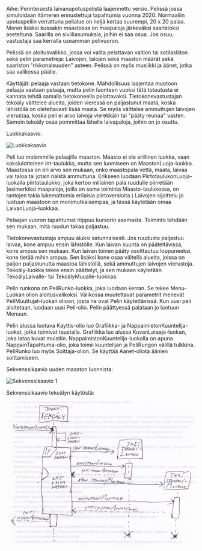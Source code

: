 ﻿Aihe: Perinteisestä laivanupotuspelistä laajennettu versio. Pelissä jossa simuloidaan Itämeren ennustettuja tapahtumia vuonna 2020. Normaaliin upotuspeliin verrattuna pelialue on neljä kertaa suurempi, 20 x 20 palaa. Meren lisäksi kussakin maastossa on maapaloja järkeväksi saaristoksi aseteltuna. Saarilla on siviiliasumuksia, joihin ei saa osua. Jos osuu, vastustaja saa kerralla useamman pelivuoron.

Pelissä on aloitusvalikko, jossa voi valita pelattavan valtion tai sotilasliiton sekä pelin parametreja: Laivojen, talojen sekä maaston määrät sekä saariston "rikkonaisuuden" asteen. Pelissä on myös musiikki ja äänet, jotka saa valikossa päälle.

Käyttäjät: pelaaja vastaan tietokone. Mahdollisuus laajentaa muotoon pelaaja vastaan pelaaja, mutta pelin luonteen vuoksi tätä toteutusta ei kannata tehdä samalla tietokoneella pelattavaksi. Tietokonevastustajan tekoäly välttelee alueita, joiden vieressä on paljastunut maata, koska lähistöllä on oletettavasti lisää maata. Se myös välttelee ammuttujen laivojen vierustaa, koska peli ei arvo laivoja vierekkäin tai "pääty reunaa" vasten. Samoin tekoäly osaa pommittaa lähelle laivapaloja, joihin on jo osuttu.

Luokkakaavio:

![Luokkakaavio](kaavio.png)

Peli luo molemmille pelaajille maaston. Maasto ei ole erillinen luokka, vaan kaksiulotteinen int-taulukko, mutta sen luomiseen on MaastonLuoja-luokka. Maastossa on eri arvo sen mukaan, onko maastopala vettä, maata, laivaa vai taloa tai jotain näistä ammuttuna. Erikseen luodaan PiirtotaulukonLuoja-luokalla piirtotaulukko, joka kertoo millainen pala ruudulle piirretään (esimerkiksi maapaloja, joilla on sama toiminta Maasto-taulukossa, on rantojen takia lukemattomia erilaisia piirtoversioita.) Laivojen sijoittelu jo luotuun maastoon on monimutkaisempaa, ja tässä käytetään omaa LaivanLuoja-luokkaa.

Pelaajan vuoron tapahtumat riippuu kursorin asemasta. Toiminto tehdään sen mukaan, mitä ruudun takaa paljastuu.

Tietokonevastustaja ampuu aluksi satunnaisesti. Jos ruudusta paljastuu laivaa, kone ampuu ensin lähistölle. Kun laivan suunta on pääteltävissä, kone ampuu sen mukaan. Kun laivan toinen pääty osoittautuu loppuneeksi, kone tietää mihin ampua. Sen lisäksi kone osaa vältellä alueita, joissa on paljon paljastunutta maastoa lähistöllä, sekä ammuttujen laivojen vierustoja. Tekoäly-luokka tekee ensin päättelyt, ja sen mukaan käytetään TekoälyLaivalle- tai TekoälyMuualle-luokkaa.

Pelin runkona on PeliRunko-luokka, joka luodaan kerran. Se tekee Menu-Luokan olion aloitusvalikoksi. Valikossa muutettavat parametrit menevät PeliMuuttujat-luokan olioon, josta ne ovat Pelin käytettävissä. Kun uusi peli aloitetaan, luodaan uusi Peli-olio. Pelin päättyessä palataan jo luotuun Menuun.

Pelin alussa luotava Kayttis-olio luo Grafiikka- ja NappaimistonKuuntelija-luokat, jotka toimivat taustalla. Grafiikka luo alussa KuvanLataaja-luokan, joka lataa kuvat muistiin. NappaimistonKuuntelija-luokalla on apuna NappainTapahtuma-olio, joka toimii kuuntelijan ja PeliRungon välillä tulkkina. PeliRunko luo myös Soittaja-olion. Se käyttää Aanet-oliota äänien soittamiseen.

Sekvenssikaavio uuden maaston luonnista:

![Sekvenssikaavio 1](sekve_1.png)

Sekvenssikaavio tekoälyn käytöstä:

![Sekvenssikaavio 2](sekve_2.jpg)

